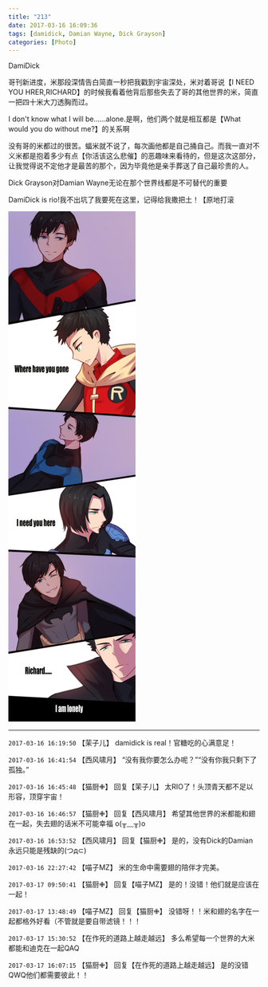 ```yaml
---
title: "213"
date: 2017-03-16 16:09:36
tags: [damidick, Damian Wayne, Dick Grayson]
categories: [Photo]
---
```


<p>DamiDick</p> 
<p>哥刊新进度，米那段深情告白简直一秒把我戳到宇宙深处，米对着哥说【I NEED YOU HRER,RICHARD】的时候我看着他背后那些失去了哥的其他世界的米，简直一把四十米大刀透胸而过。</p> 
<p>I don't know what I will be......alone.是啊，他们两个就是相互都是【What would you do without me?】的关系啊</p> 
<p>没有哥的米都过的很苦。蝠米就不说了，每次画他都是自己捅自己。而我一直对不义米都是抱着多少有点【你活该这么悲催】的恶趣味来看待的，但是这次这部分，让我觉得说不定他才是最苦的那个，因为毕竟他是亲手葬送了自己最珍贵的人。</p> 
<p>Dick Grayson对Damian Wayne无论在那个世界线都是不可替代的重要</p> 
<p>DamiDick is rio!我不出坑了我要死在这里，记得给我撒把土！【原地打滚</p>

![](https://raw.githubusercontent.com/alicewish/meowchain247/master/img_cVZNdzJtQk9JV2ZHZHFGOFc3QkRmWEcwZmFoZ2xPNHl4UlkyUVl6TDJ2dVJzRVZ4YWtudU5RPT0.jpg)

---

`2017-03-16 16:19:50` 【茉子儿】 damidick is real！官糖吃的心满意足！

`2017-03-16 16:41:54` 【西风啸月】 “没有我你要怎么办呢？”“没有你我只剩下了孤独。”

`2017-03-16 16:45:48` 【猫厨✙】 回复【茉子儿】 太RIO了！头顶青天都不足以形容，顶穿宇宙！

`2017-03-16 16:46:57` 【猫厨✙】 回复【西风啸月】 希望其他世界的米都能和翅在一起，失去翅的话米不可能幸福 o(╥﹏╥)o

`2017-03-16 16:53:52` 【西风啸月】 回复【猫厨✙】 是的，没有Dick的Damian永远只能是残缺的(つд⊂)

`2017-03-16 22:27:42` 【喵子MZ】 米的生命中需要翅的陪伴才完美。

`2017-03-17 09:50:41` 【猫厨✙】 回复【喵子MZ】 是的！没错！他们就是应该在一起！

`2017-03-17 13:48:49` 【喵子MZ】 回复【猫厨✙】 没错呀！！米和翅的名字在一起都格外好看（不管就是要自带滤镜！！！

`2017-03-17 15:30:52` 【在作死的道路上越走越远】 多么希望每一个世界的大米都能和迪克在一起QAQ

`2017-03-17 16:07:15` 【猫厨✙】 回复【在作死的道路上越走越远】 是的没错QWQ他们都需要彼此！！

